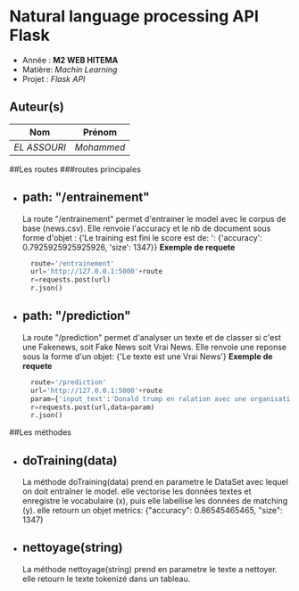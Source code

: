 # Natural language processing API Flask

- Année : **M2 WEB HITEMA**
- Matière: *Machin Learning*
- Projet : *Flask API*

## Auteur(s)

|Nom|Prénom|
|--|--|
*EL ASSOURI* | *Mohammed*|

##Les routes
###routes principales
- path: "/entrainement"
    -
    La route "/entrainement" permet d'entrainer le model avec le corpus de base (news.csv). 
    Elle renvoie l'accuracy et le nb de document sous forme d'objet : {'Le training est fini le score est de: ': {'accuracy': 0.7925925925925926, 'size': 1347}}
    **Exemple de requete**
    ```python
      route='/entrainement'
      url='http://127.0.0.1:5000'+route
      r=requests.post(url)
      r.json()
    ``` 
- path: "/prediction"
    -
    La route "/prediction" permet d'analyser un texte et de classer si c'est une Fakenews, soit Fake News soit Vrai News.
    Elle renvoie une reponse sous la forme d'un objet: {'Le texte est une Vrai News'}
    **Exemple de requete**
    ```python
      route='/prediction'
      url='http://127.0.0.1:5000'+route
      param={'input_text':'Donald trump en ralation avec une organisation de burger musulman' }
      r=requests.post(url,data=param)
      r.json()
    ```
##Les méthodes
- doTraining(data)
    -
    La méthode doTraining(data) prend en parametre le DataSet avec lequel on doit entraîner le model.
    elle vectorise les données textes et enregistre le vocabulaire (x), puis elle labellise les données de matching (y).
    elle retourn un objet metrics: {"accuracy": 0.86545465465, "size": 1347}
     
- nettoyage(string)
    -
    La méthode nettoyage(string) prend en parametre le texte a nettoyer.
    elle retourn le texte tokenizé dans un tableau.